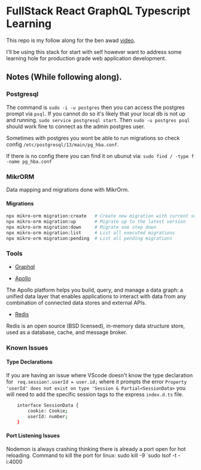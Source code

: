 # FullStack React GraphQL Typescript Learning

This repo is my follow along for the ben awad [video](https://www.youtube.com/watch?v=I6ypD7qv3Z8).

I'll be using this stack for start with self however want to address some learning hole for production grade web application development.

## Notes (While following along).

### Postgresql

The command is `sudo -i -u postgres` then you can access the postgres prompt via `psql`. If you cannot do so it's likely that your local db is not up and running. `sudo service postgresql start`. Then `sudo -u postgres psql` should work fine to connect as the admin postgres user.

Sometimes with postgres you wont be able to run migrations so check config `/etc/postgresql/13/main/pg_hba.conf`.

If there is no config there you can find it on ubunut via: `sudo find / -type f -name pg_hba.conf`

### MikrORM

Data mapping and migrations done with MikrOrm.

#### Migrations

```sh
npx mikro-orm migration:create   # Create new migration with current schema diff
npx mikro-orm migration:up       # Migrate up to the latest version
npx mikro-orm migration:down     # Migrate one step down
npx mikro-orm migration:list     # List all executed migrations
npx mikro-orm migration:pending  # List all pending migrations
```

### Tools

- [Graphql](https://graphql.org/)

- [Apollo](https://www.apollographql.com/)

The Apollo platform helps you build, query, and manage a data graph: a unified data layer that enables applications to interact with data from any combination of connected data stores and external APIs.

- [Redis](https://redis.io/)

Redis is an open source (BSD licensed), in-memory data structure store, used as a database, cache, and message broker.

### Known Issues

#### Type Declarations

If you are having an issue where VScode doesn't know the type declaration for ` req.session!.userId = user.id;` where it prompts the error `Property 'userId' does not exist on type 'Session & Partial<SessionData>` you will need to add the specific session tags to the express `index.d.ts` file.

```sh
    interface SessionData {
        cookie: Cookie;
        userId: number;
    }
```

#### Port Listening Issues

Nodemon is always crashing thinking there is already a port open for hot reloading. Command to kill the port for linux:
sudo kill -9 `sudo lsof -t -i:4000
